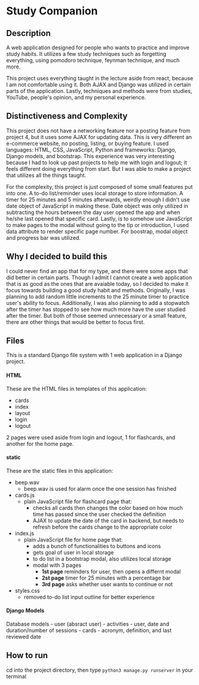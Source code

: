 # Study Companion

## Description
A web application designed for people who wants to practice and improve study habits. It utilizes a few study techniques such as forgetting everything, using pomodoro technique, feynman technique, and much more.

This project uses everything taught in the lecture  aside from react, because I am not comfortable using it. Both AJAX and Django was utilized in certain parts of the application. Lastly, techniques and methods were from studies, YouTube, people's opinion, and my personal experience.


## Distinctiveness and Complexity
This project does not have a networking feature nor a posting feature from project 4, but it uses some AJAX for updating data. This is very different an e-commerce website, no posting, listing, or buying feature. I used languages: HTML, CSS, JavaScript, Python and frameworks: Django, Django models, and bootstrap. This experience was very interesting because I had to look up past projects to help me with login and logout; it feels different doing everything from start. But I was able to make a project that utilizes all the things taught.

For the complexity, this project is just composed of some small features put into one. A to-do list/reminder uses local storage to store information. A timer for 25 minutes and 5 minutes afterwards, weirdly enough I didn't use date object of JavaScript in making these. Date object was only utilized in subtracting the hours between the day user opened the app and when he/she last opened that specific card. Lastly, is to somehow use JavaScript to make pages to the modal without going to the tip or introduction, I used data attribute to render specific page number. For boostrap, modal object and progress bar was utilized.

## Why I decided to build this
I could never find an app that for my type, and there were some apps that did better in certain parts. Though I admit I cannot create a web application that is as good as the ones that are avaiable today, so I decided to make it focus towards building a good study habit and methods. Originally, I was planning to add random little increments to the 25 minute timer to practice user's ability to focus. Additionally, I was also planning to add a stopwatch after the timer has stopped to see how much more have the user studied after the timer. But both of those seemed unnecessary or a small feature, there are other things that would be better to focus first.

## Files
This is a standard Django file system with 1 web application in a Django project. 

#### HTML
These are the HTML files in templates of this application:
- cards
- index
- layout
- login
- logout

2 pages were used aside from login and logout, 1 for flashcards, and another for the home page.

#### static
These are the static files in this application:
- beep.wav
    - beep.wav is used for alarm once the one session has finished
- cards.js
    - plain JavaScript file for flashcard page that:
        - checks all cards then changes the color based on how much time has passed since the user checked the definition
        - AJAX to update the date of the card in backend, but needs to refresh before the cards change to the appropriate color
- index.js
    - plain JavaScript file for home page that:
        - adds a bunch of functionalities to buttons and icons
        - gets goal of user in local storage
        - to do list in a bootstrap modal, also utilizes local storage
        - modal with 3 pages
            - **1st page** reminders for user, then opens a differnt modal
            - **2st page** timer for 25 minutes with a percentage bar
            - **3rd page** asks whether user wants to continue or not 
- styles.css
    - removed to-do list input outline for better experience

#### Django Models
Database models
    - user (absract user)
    - activities
        - user, date and duration/number of sessions
    - cards
        - acronym, definition, and last reviewed date


## How to run
cd into the project directory, then type `python3 manage.py runserver` in your terminal
